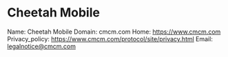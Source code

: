
# Cheetah Mobile

Name: Cheetah Mobile
Domain: cmcm.com
Home: https://www.cmcm.com
Privacy_policy: https://www.cmcm.com/protocol/site/privacy.html
Email: legalnotice@cmcm.com
